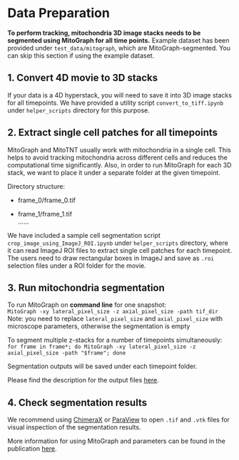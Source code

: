 # Data Preparation
**To perform tracking, mitochondria 3D image stacks needs to be segmented using MitoGraph for all time points.**
Example dataset has been provided under `test_data/mitograph`, which are MitoGraph-segmented. You can skip this section if using the example dataset.

## 1. Convert 4D movie to 3D stacks
If your data is a 4D hyperstack, you will need to save it into 3D image stacks for all timepoints.
We have provided a utility script `convert_to_tiff.ipynb` under `helper_scripts` directory for this purpose.

## 2. Extract single cell patches for all timepoints
MitoGraph and MitoTNT usually work with mitochondria in a single cell. This helps to avoid tracking mitochondria across different cells and reduces the computational time significantly.
Also, in order to run MitoGraph for each 3D stack, we want to place it under a separate folder at the given timepoint.

Directory structure:

- frame_0/frame_0.tif

- frame_1/frame_1.tif  
  ......
  
We have included a sample cell segmentation script `crop_image_using_ImageJ_ROI.ipynb` under `helper_scripts` directory, where it can read ImageJ ROI files to extract single cell patches for each timepoint. The users need to draw rectangular boxes in ImageJ and save as `.roi` selection files under a ROI folder for the movie.
 
## 3. Run mitochondria segmentation
To run MitoGraph on **command line** for one snapshot:  
`MitoGraph -xy lateral_pixel_size -z axial_pixel_size -path tif_dir`  
Note: you need to replace `lateral_pixel_size` and `axial_pixel_size` with microscope parameters, otherwise the segmentation is empty

To segment multiple z-stacks for a number of timepoints simultaneously:  
`for frame in frame*; do MitoGraph -xy lateral_pixel_size -z axial_pixel_size -path "$frame"; done`

Segmentation outputs will be saved under each timepoint folder.

Please find the description for the output files [here](https://github.com/vianamp/MitoGraph/#mitograph-outputs).

## 4. Check segmentation results
We recommend using [ChimeraX](https://www.cgl.ucsf.edu/chimerax/) or [ParaView](https://www.paraview.org/) to open `.tif` and `.vtk` files for visual inspection of the segmentation results.

More information for using MitoGraph and parameters can be found in the publication [here](https://doi.org/10.1016/j.ab.2018.02.022).
